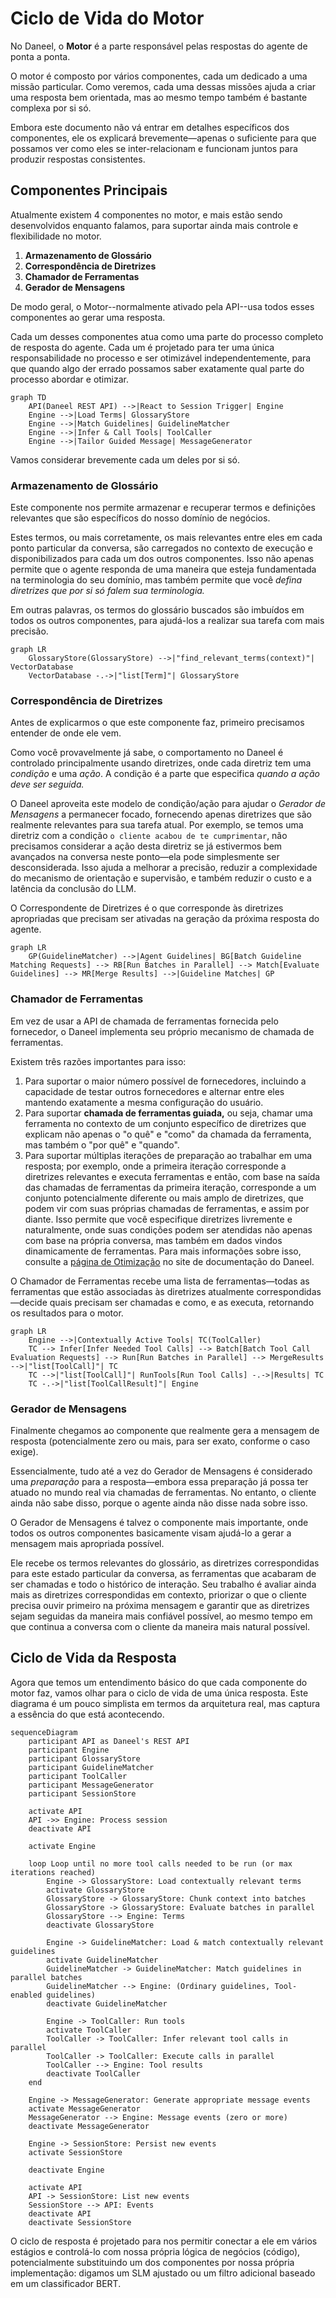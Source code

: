 # Ciclo de Vida do Motor

No Daneel, o **Motor** é a parte responsável pelas respostas do agente de ponta a ponta.

O motor é composto por vários componentes, cada um dedicado a uma missão particular. Como veremos, cada uma dessas missões ajuda a criar uma resposta bem orientada, mas ao mesmo tempo também é bastante complexa por si só.

Embora este documento não vá entrar em detalhes específicos dos componentes, ele os explicará brevemente—apenas o suficiente para que possamos ver como eles se inter-relacionam e funcionam juntos para produzir respostas consistentes.

## Componentes Principais

Atualmente existem 4 componentes no motor, e mais estão sendo desenvolvidos enquanto falamos, para suportar ainda mais controle e flexibilidade no motor.

1. **Armazenamento de Glossário**
2. **Correspondência de Diretrizes**
3. **Chamador de Ferramentas**
4. **Gerador de Mensagens**

De modo geral, o Motor--normalmente ativado pela API--usa todos esses componentes ao gerar uma resposta.

Cada um desses componentes atua como uma parte do processo completo de resposta do agente. Cada um é projetado para ter uma única responsabilidade no processo e ser otimizável independentemente, para que quando algo der errado possamos saber exatamente qual parte do processo abordar e otimizar.

```mermaid
graph TD
    API(Daneel REST API) -->|React to Session Trigger| Engine
    Engine -->|Load Terms| GlossaryStore
    Engine -->|Match Guidelines| GuidelineMatcher
    Engine -->|Infer & Call Tools| ToolCaller
    Engine -->|Tailor Guided Message| MessageGenerator
```

Vamos considerar brevemente cada um deles por si só.

### Armazenamento de Glossário
Este componente nos permite armazenar e recuperar termos e definições relevantes que são específicos do nosso domínio de negócios.

Estes termos, ou mais corretamente, os mais relevantes entre eles em cada ponto particular da conversa, são carregados no contexto de execução e disponibilizados para cada um dos outros componentes. Isso não apenas permite que o agente responda de uma maneira que esteja fundamentada na terminologia do seu domínio, mas também permite que você *defina diretrizes que por si só falem sua terminologia.*

Em outras palavras, os termos do glossário buscados são imbuídos em todos os outros componentes, para ajudá-los a realizar sua tarefa com mais precisão.

```mermaid
graph LR
    GlossaryStore(GlossaryStore) -->|"find_relevant_terms(context)"| VectorDatabase
    VectorDatabase -.->|"list[Term]"| GlossaryStore
```

### Correspondência de Diretrizes
Antes de explicarmos o que este componente faz, primeiro precisamos entender de onde ele vem.

Como você provavelmente já sabe, o comportamento no Daneel é controlado principalmente usando diretrizes, onde cada diretriz tem uma *condição* e uma *ação*. A condição é a parte que especifica *quando a ação deve ser seguida.*

O Daneel aproveita este modelo de condição/ação para ajudar o *Gerador de Mensagens* a permanecer focado, fornecendo apenas diretrizes que são realmente relevantes para sua tarefa atual. Por exemplo, se temos uma diretriz com a condição `o cliente acabou de te cumprimentar`, não precisamos considerar a ação desta diretriz se já estivermos bem avançados na conversa neste ponto—ela pode simplesmente ser desconsiderada. Isso ajuda a melhorar a precisão, reduzir a complexidade do mecanismo de orientação e supervisão, e também reduzir o custo e a latência da conclusão do LLM.

O Correspondente de Diretrizes é o que corresponde às diretrizes apropriadas que precisam ser ativadas na geração da próxima resposta do agente.

```mermaid
graph LR
    GP(GuidelineMatcher) -->|Agent Guidelines| BG[Batch Guideline Matching Requests] --> RB[Run Batches in Parallel] --> Match[Evaluate Guidelines] --> MR[Merge Results] -->|Guideline Matches| GP

```

### Chamador de Ferramentas
Em vez de usar a API de chamada de ferramentas fornecida pelo fornecedor, o Daneel implementa seu próprio mecanismo de chamada de ferramentas.

Existem três razões importantes para isso:
1. Para suportar o maior número possível de fornecedores, incluindo a capacidade de testar outros fornecedores e alternar entre eles mantendo exatamente a mesma configuração do usuário.
1. Para suportar **chamada de ferramentas guiada,** ou seja, chamar uma ferramenta no contexto de um conjunto específico de diretrizes que explicam não apenas o "o quê" e "como" da chamada da ferramenta, mas também o "por quê" e "quando".
1. Para suportar múltiplas iterações de preparação ao trabalhar em uma resposta; por exemplo, onde a primeira iteração corresponde a diretrizes relevantes e executa ferramentas e então, com base na saída das chamadas de ferramentas da primeira iteração, corresponde a um conjunto potencialmente diferente ou mais amplo de diretrizes, que podem vir com suas próprias chamadas de ferramentas, e assim por diante. Isso permite que você especifique diretrizes livremente e naturalmente, onde suas condições podem ser atendidas não apenas com base na própria conversa, mas também em dados vindos dinamicamente de ferramentas. Para mais informações sobre isso, consulte a [página de Otimização](https://www.Daneel.io/docs/advanced/optimization) no site de documentação do Daneel.

O Chamador de Ferramentas recebe uma lista de ferramentas—todas as ferramentas que estão associadas às diretrizes atualmente correspondidas—decide quais precisam ser chamadas e como, e as executa, retornando os resultados para o motor.

```mermaid
graph LR
    Engine -->|Contextually Active Tools| TC(ToolCaller)
    TC --> Infer[Infer Needed Tool Calls] --> Batch[Batch Tool Call Evaluation Requests] --> Run[Run Batches in Parallel] --> MergeResults -->|"list[ToolCall]"| TC
    TC -->|"list[ToolCall]"| RunTools[Run Tool Calls] -.->|Results| TC
    TC -.->|"list[ToolCallResult]"| Engine
```

### Gerador de Mensagens
Finalmente chegamos ao componente que realmente gera a mensagem de resposta (potencialmente zero ou mais, para ser exato, conforme o caso exige).

Essencialmente, tudo até a vez do Gerador de Mensagens é considerado uma *preparação* para a resposta—embora essa preparação já possa ter atuado no mundo real via chamadas de ferramentas. No entanto, o cliente ainda não sabe disso, porque o agente ainda não disse nada sobre isso.

O Gerador de Mensagens é talvez o componente mais importante, onde todos os outros componentes basicamente visam ajudá-lo a gerar a mensagem mais apropriada possível.

Ele recebe os termos relevantes do glossário, as diretrizes correspondidas para este estado particular da conversa, as ferramentas que acabaram de ser chamadas e todo o histórico de interação. Seu trabalho é avaliar ainda mais as diretrizes correspondidas em contexto, priorizar o que o cliente precisa ouvir primeiro na próxima mensagem e garantir que as diretrizes sejam seguidas da maneira mais confiável possível, ao mesmo tempo em que continua a conversa com o cliente da maneira mais natural possível.

## Ciclo de Vida da Resposta

Agora que temos um entendimento básico do que cada componente do motor faz, vamos olhar para o ciclo de vida de uma única resposta. Este diagrama é um pouco simplista em termos da arquitetura real, mas captura a essência do que está acontecendo.

```mermaid
sequenceDiagram
    participant API as Daneel's REST API
    participant Engine
    participant GlossaryStore
    participant GuidelineMatcher
    participant ToolCaller
    participant MessageGenerator
    participant SessionStore

    activate API
    API ->> Engine: Process session
    deactivate API

    activate Engine

    loop Loop until no more tool calls needed to be run (or max iterations reached)
        Engine -> GlossaryStore: Load contextually relevant terms
        activate GlossaryStore
        GlossaryStore -> GlossaryStore: Chunk context into batches
        GlossaryStore -> GlossaryStore: Evaluate batches in parallel
        GlossaryStore --> Engine: Terms
        deactivate GlossaryStore

        Engine -> GuidelineMatcher: Load & match contextually relevant guidelines
        activate GuidelineMatcher
        GuidelineMatcher -> GuidelineMatcher: Match guidelines in parallel batches
        GuidelineMatcher --> Engine: (Ordinary guidelines, Tool-enabled guidelines)
        deactivate GuidelineMatcher

        Engine -> ToolCaller: Run tools
        activate ToolCaller
        ToolCaller -> ToolCaller: Infer relevant tool calls in parallel
        ToolCaller -> ToolCaller: Execute calls in parallel
        ToolCaller --> Engine: Tool results
        deactivate ToolCaller
    end

    Engine -> MessageGenerator: Generate appropriate message events
    activate MessageGenerator
    MessageGenerator --> Engine: Message events (zero or more)
    deactivate MessageGenerator

    Engine -> SessionStore: Persist new events
    activate SessionStore

    deactivate Engine

    activate API
    API -> SessionStore: List new events
    SessionStore --> API: Events
    deactivate API
    deactivate SessionStore
```

O ciclo de resposta é projetado para nos permitir conectar a ele em vários estágios e controlá-lo com nossa própria lógica de negócios (código), potencialmente substituindo um dos componentes por nossa própria implementação: digamos um SLM ajustado ou um filtro adicional baseado em um classificador BERT.
